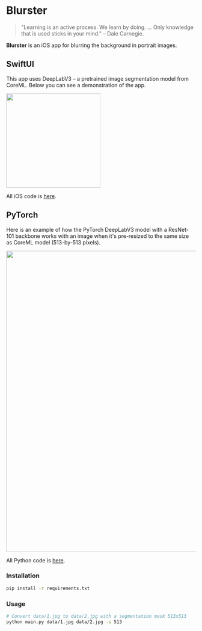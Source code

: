 # Blurster

> "Learning is an active process. We learn by doing. ... Only knowledge 
> that is used sticks in your mind." – Dale Carnegie.

**Blurster** is an iOS app for blurring the background in portrait images. 

## SwiftUI

This app uses DeepLabV3 – a pretrained image segmentation model from CoreML. 
Below you can see a demonstration of the app.

<img src="/media/demo.gif" width="250"/>

All iOS code is [here](https://github.com/alekseiklopov/blurster/tree/main/Blurster).

## PyTorch

Here is an example of how the PyTorch DeepLabV3 model with a ResNet-101 
backbone works with an image when it's pre-resized to the same size as 
CoreML model (513-by-513 pixels).

<img src="/media/demo_unite_pytorch.jpg" width="800"/>

All Python code is [here](https://github.com/alekseiklopov/blurster/tree/main/research).

### Installation
```bash
pip install -r requirements.txt
```

### Usage
```bash
# Convert data/1.jpg to data/2.jpg with a segmentation mask 513x513
python main.py data/1.jpg data/2.jpg -s 513
```
